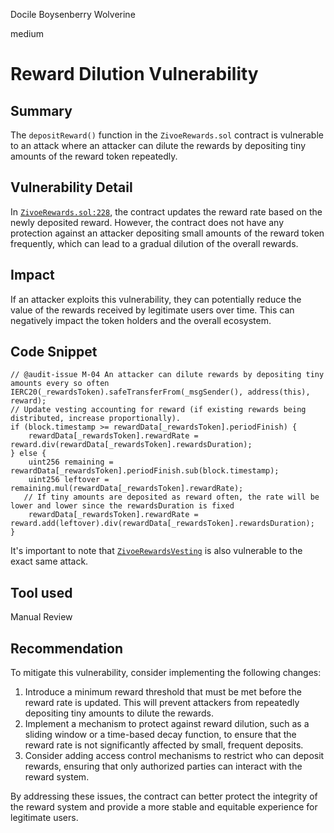 Docile Boysenberry Wolverine

medium

# Reward Dilution Vulnerability

## Summary
The `depositReward()` function in the `ZivoeRewards.sol` contract is vulnerable to an attack where an attacker can dilute the rewards by depositing tiny amounts of the reward token repeatedly.

## Vulnerability Detail
In [`ZivoeRewards.sol:228`](https://github.com/sherlock-audit/2024-03-zivoe/blob/main/zivoe-core-foundry/src/ZivoeRewards.sol#L228), the contract updates the reward rate based on the newly deposited reward. However, the contract does not have any protection against an attacker depositing small amounts of the reward token frequently, which can lead to a gradual dilution of the overall rewards.

## Impact
If an attacker exploits this vulnerability, they can potentially reduce the value of the rewards received by legitimate users over time. This can negatively impact the token holders and the overall ecosystem.

## Code Snippet
```solidity
// @audit-issue M-04 An attacker can dilute rewards by depositing tiny amounts every so often
IERC20(_rewardsToken).safeTransferFrom(_msgSender(), address(this), reward);
// Update vesting accounting for reward (if existing rewards being distributed, increase proportionally).
if (block.timestamp >= rewardData[_rewardsToken].periodFinish) {
    rewardData[_rewardsToken].rewardRate = reward.div(rewardData[_rewardsToken].rewardsDuration);
} else {
    uint256 remaining = rewardData[_rewardsToken].periodFinish.sub(block.timestamp);
    uint256 leftover = remaining.mul(rewardData[_rewardsToken].rewardRate);
   // If tiny amounts are deposited as reward often, the rate will be lower and lower since the rewardsDuration is fixed
    rewardData[_rewardsToken].rewardRate = reward.add(leftover).div(rewardData[_rewardsToken].rewardsDuration);
}
```

It's important to note that [`ZivoeRewardsVesting`](https://github.com/sherlock-audit/2024-03-zivoe/blob/main/zivoe-core-foundry/src/ZivoeRewardsVesting.sol#L352) is also vulnerable to the exact same attack.

## Tool used
Manual Review

## Recommendation
To mitigate this vulnerability, consider implementing the following changes:

1. Introduce a minimum reward threshold that must be met before the reward rate is updated. This will prevent attackers from repeatedly depositing tiny amounts to dilute the rewards.
2. Implement a mechanism to protect against reward dilution, such as a sliding window or a time-based decay function, to ensure that the reward rate is not significantly affected by small, frequent deposits.
3. Consider adding access control mechanisms to restrict who can deposit rewards, ensuring that only authorized parties can interact with the reward system.

By addressing these issues, the contract can better protect the integrity of the reward system and provide a more stable and equitable experience for legitimate users.
